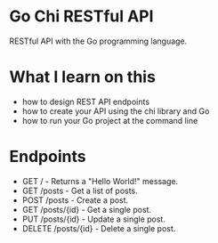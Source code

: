# Go Chi RESTful API
RESTful API with the Go programming language.

# What I learn on this
- how to design REST API endpoints
- how to create your API using the chi library and Go
- how to run your Go project at the command line

# Endpoints
- GET / - Returns a "Hello World!" message.
- GET /posts - Get a list of posts.
- POST /posts - Create a post.
- GET /posts/{id} - Get a single post.
- PUT /posts/{id} - Update a single post.
- DELETE /posts/{id} - Delete a single post.

